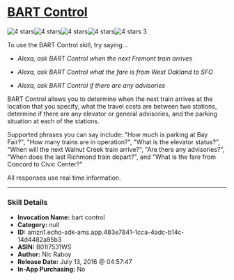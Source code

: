 # [BART Control](http://alexa.amazon.com/#skills/amzn1.echo-sdk-ams.app.483e7841-1cca-4adc-b14c-14d4482a85b3)
![4 stars](../../images/ic_star_black_18dp_1x.png)![4 stars](../../images/ic_star_black_18dp_1x.png)![4 stars](../../images/ic_star_black_18dp_1x.png)![4 stars](../../images/ic_star_black_18dp_1x.png)![4 stars](../../images/ic_star_border_black_18dp_1x.png) 3

To use the BART Control skill, try saying...

* *Alexa, ask BART Control when the next Fremont train arrives*

* *Alexa, ask BART Control what the fare is from West Oakland to SFO*

* *Alexa, ask BART Control if there are any advisories*

BART Control allows you to determine when the next train arrives at the location that you specify, what the travel costs are between two stations, determine if there are any elevator or general advisories, and the parking situation at each of the stations.

Supported phrases you can say include: "How much is parking at Bay Fair?", "How many trains are in operation?", "What is the elevator status?", "When will the next Walnut Creek train arrive?", "Are there any advisories?", "When does the last Richmond train depart?", and "What is the fare from Concord to Civic Center?"

All responses use real time information.

***

### Skill Details

* **Invocation Name:** bart control
* **Category:** null
* **ID:** amzn1.echo-sdk-ams.app.483e7841-1cca-4adc-b14c-14d4482a85b3
* **ASIN:** B01I7531WS
* **Author:** Nic Raboy
* **Release Date:** July 13, 2016 @ 04:57:47
* **In-App Purchasing:** No
